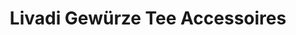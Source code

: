 ---
title: "Livadi Gewürze Tee Accessoires"
url: /rosenheim/livadi-gewuerze-tee-accessoires/
shop: Tee
---